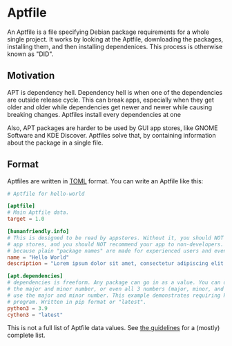 # Aptfile

An Aptfile is a file specifying Debian package requirements for a whole single project.
It works by looking at the Aptfile, downloading the packages, installing them, and then
installing dependenices. This process is otherwise known as "DID".

## Motivation

APT is dependency hell. Dependency hell is when one of the dependencies are outside release
cycle. This can break apps, especially when they get older and older while dependencies get
newer and newer while causing breaking changes. Aptfiles install every dependencies at one

Also, APT packages are harder to be used by GUI app stores, like GNOME Software and KDE
Discover. Aptfiles solve that, by containing information about the package in a single
file.

## Format

Aptfiles are written in [TOML](https://toml.io/en/) format. You can write an Aptfile like this:

```toml
# Aptfile for hello-world

[aptfile]
# Main Aptfile data.
target = 1.0

[humanfriendly.info]
# This is designed to be read by appstores. Without it, you should NOT list your app on Linux
# app stores, and you should NOT recommend your app to non-developers. It's called "humanfriendly"
# because plain "package names" are made for experienced users and even "robots".
name = "Hello World"
description = "Lorem ipsum dolor sit amet, consectetur adipiscing elit."

[apt.dependencies]
# dependencies is freeform. Any package can go in as a value. You can define just the major number,
# the major and minor number, or even all 3 numbers (major, minor, and patch). It is recommended to
# use the major and minor number. This example demonstrates requiring Python 3.9 or newer to run the
# program. Written in pip format or "latest".
python3 = 3.9
cython3 = "latest"
```

This is not a full list of Aptfile data values. See [the guidelines](https://tylerms887.github.io/aptfile)
for a (mostly) complete list.
